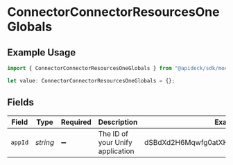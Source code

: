 # ConnectorConnectorResourcesOneGlobals

## Example Usage

```typescript
import { ConnectorConnectorResourcesOneGlobals } from "@apideck/sdk/models/operations";

let value: ConnectorConnectorResourcesOneGlobals = {};
```

## Fields

| Field                                   | Type                                    | Required                                | Description                             | Example                                 |
| --------------------------------------- | --------------------------------------- | --------------------------------------- | --------------------------------------- | --------------------------------------- |
| `appId`                                 | *string*                                | :heavy_minus_sign:                      | The ID of your Unify application        | dSBdXd2H6Mqwfg0atXHXYcysLJE9qyn1VwBtXHX |